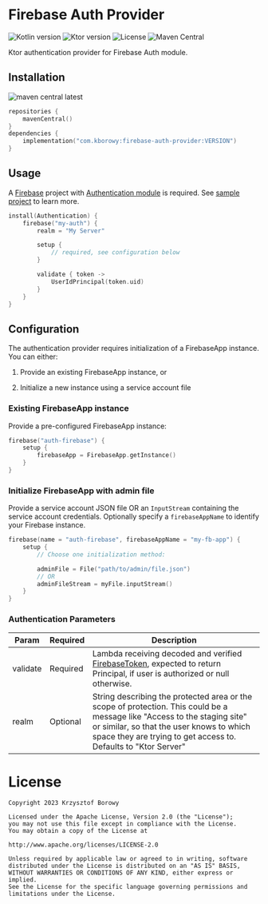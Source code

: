 # Firebase Auth Provider

![Kotlin version](https://img.shields.io/badge/kotlin-2.2.0-blue?logo=kotlin)
![Ktor version](https://img.shields.io/badge/ktor-3.2.2-red?logo=ktor)
![License](https://img.shields.io/github/license/krizzu/firebase-auth-provider)
![Maven Central](https://img.shields.io/maven-central/v/com.kborowy/firebase-auth-provider)

Ktor authentication provider for Firebase Auth module.

## Installation

![maven central latest](https://img.shields.io/maven-central/v/com.kborowy/firebase-auth-provider?label=Latest%20version&color=green)

```kotlin
repositories {
    mavenCentral()
}
dependencies {
    implementation("com.kborowy:firebase-auth-provider:VERSION")
}
```

## Usage

A [Firebase](https://firebase.google.com/) project
with [Authentication module](https://firebase.google.com/products/auth) is required.
See [sample project](./sample/README.md) to learn more.

```kotlin
install(Authentication) {
    firebase("my-auth") {
        realm = "My Server"

        setup {
            // required, see configuration below 
        }

        validate { token ->
            UserIdPrincipal(token.uid)
        }
    }
}
```

## Configuration

The authentication provider requires initialization of a FirebaseApp instance. You can either:

1. Provide an existing FirebaseApp instance, or

2. Initialize a new instance using a service account file

### Existing FirebaseApp instance

Provide a pre-configured FirebaseApp instance:

```kotlin
firebase("auth-firebase") {
    setup {
        firebaseApp = FirebaseApp.getInstance()
    }
}
```

### Initialize FirebaseApp with admin file

Provide a service account JSON file OR an `InputStream` containing the service account credentials.
Optionally specify a `firebaseAppName` to identify your Firebase instance.

```kotlin
firebase(name = "auth-firebase", firebaseAppName = "my-fb-app") {
    setup {
        // Choose one initialization method:

        adminFile = File("path/to/admin/file.json")
        // OR
        adminFileStream = myFile.inputStream()
    }
}

```

### Authentication Parameters

| **Param** | **Required** | **Description**                                                                                                                                                                                                                          |
|-----------|--------------|------------------------------------------------------------------------------------------------------------------------------------------------------------------------------------------------------------------------------------------|
| validate  | Required     | Lambda receiving decoded and verified [FirebaseToken](https://firebase.google.com/docs/reference/admin/java/reference/com/google/firebase/auth/FirebaseToken), expected to return Principal, if user is authorized or null otherwise.    |
| realm     | Optional     | String describing the protected area or the scope of protection. This could be a message like "Access to the staging site" or similar, so that the user knows to which space they are trying to get access to. Defaults to "Ktor Server" |

# License

    Copyright 2023 Krzysztof Borowy
    
    Licensed under the Apache License, Version 2.0 (the "License");
    you may not use this file except in compliance with the License.
    You may obtain a copy of the License at
    
    http://www.apache.org/licenses/LICENSE-2.0
    
    Unless required by applicable law or agreed to in writing, software
    distributed under the License is distributed on an "AS IS" BASIS,
    WITHOUT WARRANTIES OR CONDITIONS OF ANY KIND, either express or implied.
    See the License for the specific language governing permissions and
    limitations under the License.
